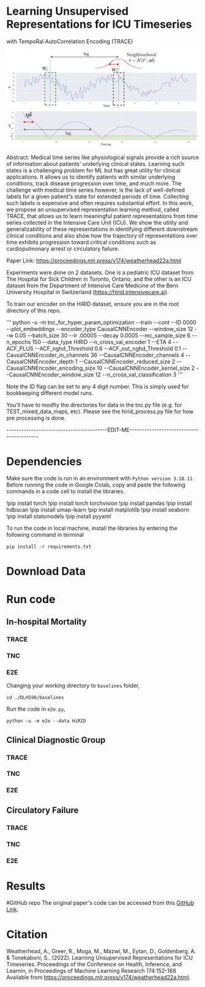 # Learning Unsupervised Representations for ICU Timeseries
with TempoRal AutoCorrelation Encoding (TRACE)

![Screenshot](acf.png)

Abstract: Medical time series like physiological signals provide a rich source of information about patients' underlying clinical states. Learning such states is a challenging problem for ML but has great utility for clinical applications. It allows us to identify patients with similar underlying conditions, track disease progression over time, and much more. 
The challenge with medical time series however, is the lack of well-defined labels for a given patient's state for extended periods of time. Collecting such labels is expensive and often requires substantial effort. In this work, we propose an unsupervised representation learning method, called TRACE, that allows us to learn meaningful patient representations from time series collected in the Intensive Care Unit (ICU). We show the utility and generalizability of these representations in identifying different downstream clinical conditions and also show how the trajectory of representations over time exhibits progression toward critical conditions such as cardiopulmonary arrest or circulatory failure. 

Paper Link: https://proceedings.mlr.press/v174/weatherhead22a.html


Experiments were done on 2 datasets. One is a pediatric ICU dataset from The Hospital for Sick Children in Toronto, Ontario, and the other is an ICU dataset from the Department of Intensive Care Medicine of the Bern University Hospital in Switzerland (https://hirid.intensivecare.ai). 


To train our encoder on the HiRID dataset, ensure you are in the root directory of this repo.

'''
python -u -m tnc_for_hyper_param_optimization --train --cont --ID 0000 --plot_embeddings --encoder_type CausalCNNEncoder --window_size 12 --w 0.05 --batch_size 30 --lr .00005 --decay 0.0005 --mc_sample_size 6 --n_epochs 150 --data_type HiRID --n_cross_val_encoder 1 --ETA 4 --ACF_PLUS --ACF_nghd_Threshold 0.6 --ACF_out_nghd_Threshold 0.1 --CausalCNNEncoder_in_channels 36 --CausalCNNEncoder_channels 4 --CausalCNNEncoder_depth 1 --CausalCNNEncoder_reduced_size 2 --CausalCNNEncoder_encoding_size 10 --CausalCNNEncoder_kernel_size 2 --CausalCNNEncoder_window_size 12 --n_cross_val_classification 3 
'''

Note the ID flag can be set to any 4 digit number. This is simply used for bookkeeping different model runs. 

You'll have to modfiy the directories for data in the tnc.py file (e.g. for TEST_mixed_data_maps, etc). Please see the hirid_process.py file for how pre processing is done.

-----------------------------------------EDIT-ME-----------------------------------------

# Dependencies
Make sure the code is run in an environment with `Python version 3.10.11`. Before running the code in Google Colab, copy and paste the following commands in a code cell to install the libraries.

!pip install torch
!pip install torch torchvision
!pip install pandas
!pip install hdbscan
!pip install umap-learn
!pip install matplotlib
!pip install seaborn
!pip install statsmodels
!pip install pyyaml

To run the code in local machine, install the libraries by entering the following command in terminal
```
pip install -r requirements.txt
```

# Download Data

# Run code


## In-hospital Mortality

### TRACE
### TNC
### E2E
Changing your working directory to `baselines` folder,
```
cd ./DLH598/baselines
```

Run the code in `e2e.py`,
```
python -u -m e2e --data HiRID
```

## Clinical Diagnostic Group

### TRACE
### TNC
### E2E

## Circulatory Failure

### TRACE
### TNC
### E2E




# Results

#GitHub repo
The original paper's code can be accessed from this [GitHub Link](https://github.com/Addison-Weatherhead/TRACE).

# Citation
Weatherhead, A., Greer, R., Moga, M., Mazwi, M., Eytan, D., Goldenberg, A. &amp; Tonekaboni, S.. (2022). Learning Unsupervised Representations for ICU Timeseries. Proceedings of the Conference on Health, Inference, and Learnin, in Proceedings of Machine Learning Research 174:152-168 Available from https://proceedings.mlr.press/v174/weatherhead22a.html.
